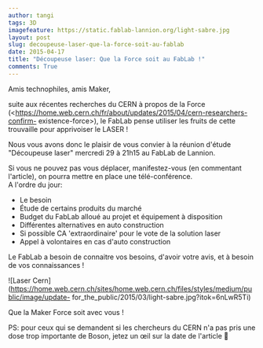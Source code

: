 ```yaml
---
author: tangi
tags: 3D
imagefeature: https://static.fablab-lannion.org/light-sabre.jpg
layout: post
slug: decoupeuse-laser-que-la-force-soit-au-fablab
date: 2015-04-17
title: "Découpeuse laser: Que la Force soit au FabLab !"
comments: True
---
```

Amis technophiles, amis Maker,

suite aux récentes recherches du CERN à propos de la Force
(<https://home.web.cern.ch/fr/about/updates/2015/04/cern-researchers-confirm-
existence-force>), le FabLab pense utiliser les fruits de cette trouvaille
pour apprivoiser le LASER !

Nous vous avons donc le plaisir de vous convier à la réunion d'étude
"Découpeuse laser" mercredi 29 à 21h15 au FabLab de Lannion.

Si vous ne pouvez pas vous déplacer, manifestez-vous (en commentant
l'article), on pourra mettre en place une télé-conférence.  
A l'ordre du jour:

  * Le besoin
  * Étude de certains produits du marché
  * Budget du FabLab alloué au projet et équipement à disposition
  * Différentes alternatives en auto construction
  * Si possible CA 'extraordinaire' pour le vote de la solution laser
  * Appel à volontaires en cas d'auto construction

Le FabLab a besoin de connaitre vos besoins, d'avoir votre avis, et à besoin
de vos connaissances !

![Laser
Cern](https://home.web.cern.ch/sites/home.web.cern.ch/files/styles/medium/public/image/update-
for_the_public/2015/03/light-sabre.jpg?itok=6nLwR5Ti)

Que la Maker Force soit avec vous !

PS: pour ceux qui se demandent si les chercheurs du CERN n'a pas pris une dose
trop importante de Boson, jetez un œil sur la date de l'article 🙂


